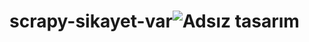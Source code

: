 # scrapy-sikayet-var![Adsız tasarım](https://user-images.githubusercontent.com/94300378/225129799-e713fd86-1de4-44d7-a679-9d00b721d8fb.jpg)
